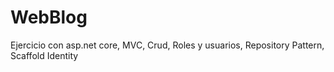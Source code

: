 # WebBlog
Ejercicio con asp.net core, MVC, Crud, Roles y usuarios, Repository Pattern, Scaffold Identity
